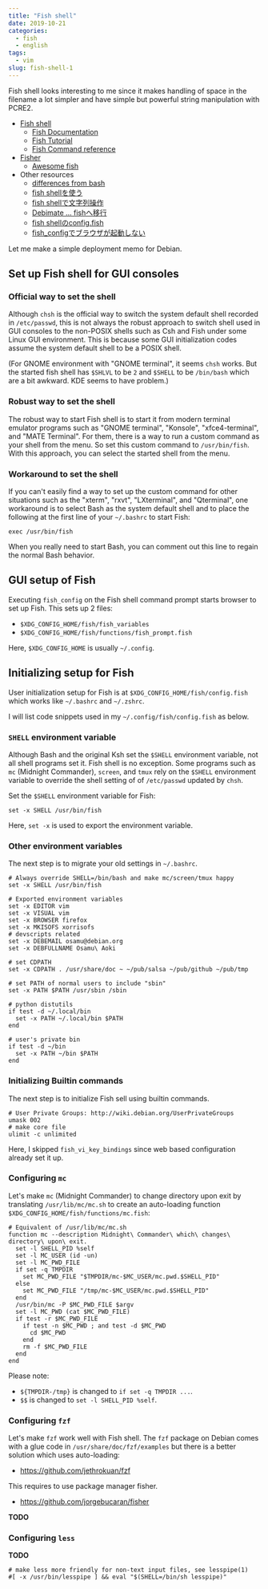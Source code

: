 ```yaml
---
title: "Fish shell"
date: 2019-10-21
categories:
  - fish
  - english
tags:
  - vim
slug: fish-shell-1
---
```


Fish shell looks interesting to me since it makes handling of space in the
filename a lot simpler and have simple but powerful string manipulation with
PCRE2.

* [Fish shell](https://fishshell.com/)
  * [Fish Documentation](https://fishshell.com/docs/current/index.html)
  * [Fish Tutorial](https://fishshell.com/docs/current/tutorial.html)
  * [Fish Command reference](https://fishshell.com/docs/current/commands.html)
* [Fisher](https://github.com/jorgebucaran/fisher)
  * [Awesome fish](https://github.com/jorgebucaran/awesome-fish)
* Other resources
  * [differences from bash](https://github.com/fish-shell/fish-shell/issues/2382)
  * [fish shellを使う](https://blog.nijohando.jp/post/starting-fishshell/)
  * [fish shellで文字列操作](https://blog.nijohando.jp/post/fish-shell-manipulating-string/)
  * [Debimate ... fishへ移行](https://debimate.jp/2019/06/15/%E7%92%B0%E5%A2%83%E6%A7%8B%E7%AF%89%EF%BC%9A%E3%83%A6%E3%83%BC%E3%82%B6%E3%83%95%E3%83%AC%E3%83%B3%E3%83%89%E3%83%AA%E3%83%BC%E3%81%A7%E8%A3%9C%E5%AE%8C%E6%A9%9F%E8%83%BD%E3%81%AE%E5%BC%B7%E5%8A%9B/)
  * [fish shellのconfig.fish](http://g-hyoga.hatenablog.com/entry/2016/09/23/233548)
  * [fish_configでブラウザが起動しない](https://qiita.com/naoyoshinori/items/3a7ae1d00531e7c1a5d4)

Let me make a simple deployment memo for Debian.

## Set up Fish shell for GUI consoles

### Official way to set the shell

Although `chsh` is the official way to switch the system default shell recorded
in `/etc/passwd`, this is not always the robust approach to switch shell used
in GUI consoles to the non-POSIX shells such as Csh and Fish under some Linux
GUI environment.  This is because some GUI initialization codes assume the
system default shell to be a POSIX shell.

(For GNOME environment with "GNOME terminal", it seems `chsh` works.  But the
started fish shell has `$SHLVL` to be `2` and `$SHELL` to be `/bin/bash`
which are a bit awkward.  KDE seems to have problem.)

### Robust way to set the shell

The robust way to start Fish shell is to start it from modern terminal emulator
programs such as "GNOME terminal", "Konsole", "xfce4-terminal", and "MATE
Terminal".  For them, there is a way to run a custom command as your shell from
the menu. So set this custom command to `/usr/bin/fish`.  With this approach,
you can select the started shell from the menu.

### Workaround to set the shell

If you can't easily find a way to set up the custom command for other
situations such as the "xterm", "rxvt", "LXterminal", and "Qterminal", one
workaround is to select Bash as the system default shell and to place the
following at the first line of your `~/.bashrc` to start Fish:

```
exec /usr/bin/fish
```

When you really need to start Bash, you can comment out this line to regain the
normal Bash behavior.

## GUI setup of Fish

Executing `fish_config` on the Fish shell command prompt starts browser to
set up Fish.  This sets up 2 files:

* `$XDG_CONFIG_HOME/fish/fish_variables`
* `$XDG_CONFIG_HOME/fish/functions/fish_prompt.fish`

Here, `$XDG_CONFIG_HOME` is usually `~/.config`.

## Initializing setup for Fish

User initialization setup for Fish is at `$XDG_CONFIG_HOME/fish/config.fish`
which works like `~/.bashrc` and `~/.zshrc`.

I will list code snippets used in my `~/.config/fish/config.fish` as below.

### `SHELL` environment variable

Although Bash and the original Ksh set the `$SHELL` environment variable, not
all shell programs set it.  Fish shell is no exception.  Some programs such as
`mc` (Midnight Commander), `screen`, and `tmux` rely on the `$SHELL` environment
variable to override the shell setting of of `/etc/passwd` updated by `chsh`.

Set the `$SHELL` environment variable for Fish:
```
set -x SHELL /usr/bin/fish
```

Here, `set -x` is used to export the environment variable.


### Other environment variables

The next step is to migrate your old settings in `~/.bashrc`.

```
# Always override SHELL=/bin/bash and make mc/screen/tmux happy
set -x SHELL /usr/bin/fish

# Exported environment variables
set -x EDITOR vim
set -x VISUAL vim
set -x BROWSER firefox
set -x MKISOFS xorrisofs
# devscripts related
set -x DEBEMAIL osamu@debian.org
set -x DEBFULLNAME Osamu\ Aoki

# set CDPATH
set -x CDPATH . /usr/share/doc ~ ~/pub/salsa ~/pub/github ~/pub/tmp

# set PATH of normal users to include "sbin"
set -x PATH $PATH /usr/sbin /sbin

# python distutils
if test -d ~/.local/bin
  set -x PATH ~/.local/bin $PATH
end

# user's private bin
if test -d ~/bin
  set -x PATH ~/bin $PATH
end
```

### Initializing Builtin commands

The next step is to initialize Fish sell using builtin commands.

```
# User Private Groups: http://wiki.debian.org/UserPrivateGroups
umask 002
# make core file
ulimit -c unlimited
```

Here, I skipped `fish_vi_key_bindings` since web based configuration already
set it up.

### Configuring `mc`

Let's make `mc` (Midnight Commander) to change directory upon exit by
translating `/usr/lib/mc/mc.sh` to create an auto-loading function
`$XDG_CONFIG_HOME/fish/functions/mc.fish`:
```
# Equivalent of /usr/lib/mc/mc.sh
function mc --description Midnight\ Commander\ which\ changes\ directory\ upon\ exit.
  set -l SHELL_PID %self
  set -l MC_USER (id -un)
  set -l MC_PWD_FILE
  if set -q TMPDIR
    set MC_PWD_FILE "$TMPDIR/mc-$MC_USER/mc.pwd.$SHELL_PID"
  else
    set MC_PWD_FILE "/tmp/mc-$MC_USER/mc.pwd.$SHELL_PID"
  end
  /usr/bin/mc -P $MC_PWD_FILE $argv
  set -l MC_PWD (cat $MC_PWD_FILE)
  if test -r $MC_PWD_FILE
    if test -n $MC_PWD ; and test -d $MC_PWD
      cd $MC_PWD
    end
    rm -f $MC_PWD_FILE
  end
end

```

Please note:

* `${TMPDIR-/tmp}` is changed to `if set -q TMPDIR ...`.
* `$$` is changed to `set -l SHELL_PID %self`.

### Configuring `fzf`

Let's make `fzf` work well with Fish shell.  The `fzf` package on Debian comes
with a glue code in `/usr/share/doc/fzf/examples` but there is a better
solution which uses auto-loading:

* https://github.com/jethrokuan/fzf

This requires to use package manager fisher.

* https://github.com/jorgebucaran/fisher


**TODO**

### Configuring `less`

**TODO**

```
# make less more friendly for non-text input files, see lesspipe(1)
#[ -x /usr/bin/lesspipe ] && eval "$(SHELL=/bin/sh lesspipe)"

```

<!-- vim: set sw=2 sts=2 ai si et tw=79 ft=markdown: -->
